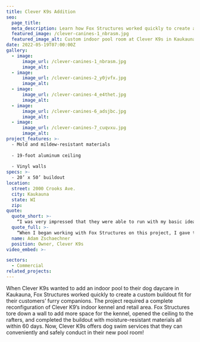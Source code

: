 ```yaml
---
title: Clever K9s Addition
seo:
  page_title:
  meta_description: Learn how Fox Structures worked quickly to create a custom indoor pool buildout fit for their customers’ furry companions at Clever K9s in Kaukauna, WI.
  featured_image: /clever-canines-1_nbrasm.jpg
  featured_image_alt: Custom indoor pool room at Clever K9s in Kaukauna, WI
date: 2022-05-19T07:00:00Z
gallery: 
  - image: 
      image_url: /clever-canines-1_nbrasm.jpg
      image_alt:
  - image: 
      image_url: /clever-canines-2_y0jvfx.jpg
      image_alt:
  - image: 
      image_url: /clever-canines-4_e4thet.jpg
      image_alt:
  - image: 
      image_url: /clever-canines-6_adsjbc.jpg
      image_alt:
  - image: 
      image_url: /clever-canines-7_cuqvxu.jpg
      image_alt:
project_features: >-
  - Mold and mildew-resistant materials
  
  - 19-foot aluminum ceiling
  
  - Vinyl walls
specs: >-
  - 20’ x 50’ buildout
location:
  street: 2000 Crooks Ave.
  city: Kaukauna
  state: WI
  zip:
quote:
  quote_short: >-
    “I was very impressed that they were able to run with my basic idea and complete the project so quickly during the COVID outbreak, all while keeping the business open and operational.”
  quote_full: >-
    “When I began working with Fox Structures on this project, I gave them a piece of paper with my ideas and they made the project come through in 60 days, with no prior notice. I was very impressed that they were able to run with my basic idea and complete the project so quickly during the COVID outbreak, all while keeping the business open and operational. I absolutely recommend Fox Structures to anyone looking for high-quality builders who work quickly to accomplish your vision.”
  name: Adam Zschaechner
  position: Owner, Clever K9s
video_embed: >-

sectors:
  - Commercial
related_projects: 
---
```


When Clever K9s wanted to add an indoor pool to their dog daycare in Kaukauna, Fox Structures worked quickly to create a custom buildout fit for their customers’ furry companions. The project required a complete reconfiguration of Clever K9’s indoor kennel and retail area. Fox Structures tore down a wall to add more space for the kennel, opened the ceiling to the rafters, and completed the buildout with moisture-resistant materials all within 60 days. Now, Clever K9s offers dog swim services that they can conveniently and safely conduct in their new pool room!
